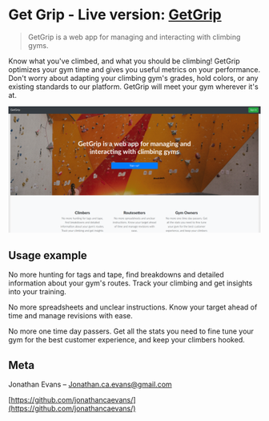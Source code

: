 # Get Grip - Live version: [GetGrip](https://getgriprocks.herokuapp.com)
> GetGrip is a web app for managing and interacting with climbing gyms.

Know what you've climbed, and what you should be climbing! GetGrip optimizes your gym time and gives you useful metrics on your performance. Don't worry about adapting your climbing gym's grades, hold colors, or any existing standards to our platform. GetGrip will meet your gym wherever it's at.

![](header.png)

## Usage example

No more hunting for tags and tape, find breakdowns and detailed information about your gym's routes. Track your climbing and get insights into your training.

No more spreadsheets and unclear instructions. Know your target ahead of time and manage revisions with ease.

No more one time day passers. Get all the stats you need to fine tune your gym for the best customer experience, and keep your climbers hooked.

## Meta

Jonathan Evans – Jonathan.ca.evans@gmail.com

[https://github.com/jonathancaevans/](https://github.com/jonathancaevans/)

<!-- Markdown link & img dfn's -->
[npm-image]: https://img.shields.io/npm/v/datadog-metrics.svg?style=flat-square
[npm-url]: https://npmjs.org/package/datadog-metrics
[npm-downloads]: https://img.shields.io/npm/dm/datadog-metrics.svg?style=flat-square
[travis-image]: https://img.shields.io/travis/dbader/node-datadog-metrics/master.svg?style=flat-square
[travis-url]: https://travis-ci.org/dbader/node-datadog-metrics
